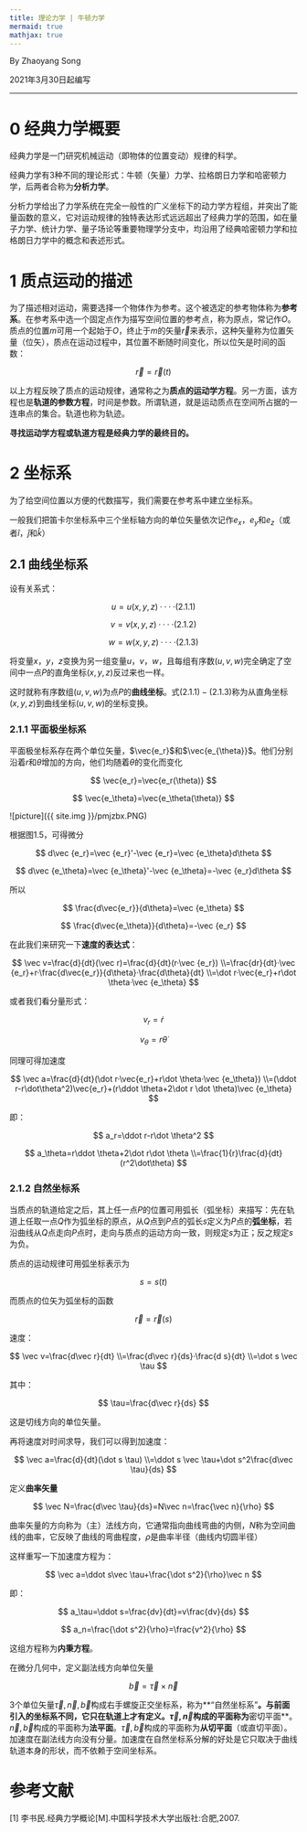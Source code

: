 ```yaml
---
title: 理论力学 | 牛顿力学
mermaid: true
mathjax: true
---
```


By Zhaoyang Song

2021年3月30日起编写

---------------

# 0 经典力学概要

经典力学是一门研究机械运动（即物体的位置变动）规律的科学。

经典力学有3种不同的理论形式：牛顿（矢量）力学、拉格朗日力学和哈密顿力学，后两者合称为**分析力学**。

分析力学给出了力学系统在完全一般性的广义坐标下的动力学方程组，并突出了能量函数的意义，它对运动规律的独特表达形式远远超出了经典力学的范围，如在量子力学、统计力学、量子场论等重要物理学分支中，均沿用了经典哈密顿力学和拉格朗日力学中的概念和表述形式。

# 1 质点运动的描述

为了描述相对运动，需要选择一个物体作为参考。这个被选定的参考物体称为**参考系**。在参考系中选一个固定点作为描写空间位置的参考点，称为原点，常记作$O$。质点的位置$m$可用一个起始于$O$，终止于$m$的矢量$\vec r$来表示，这种矢量称为位置矢量（位矢），质点在运动过程中，其位置不断随时间变化，所以位矢是时间的函数：

$$
\vec r=\vec r(t)
$$

以上方程反映了质点的运动规律，通常称之为**质点的运动学方程**。另一方面，该方程也是**轨道的参数方程**，时间是参数。所谓轨道，就是运动质点在空间所占据的一连串点的集合。轨道也称为轨迹。

**寻找运动学方程或轨道方程是经典力学的最终目的。**

# 2 坐标系

为了给空间位置以方便的代数描写，我们需要在参考系中建立坐标系。

一般我们把笛卡尔坐标系中三个坐标轴方向的单位矢量依次记作$e_x$，$e_y$和$e_z$（或者$\hat i$，$\hat j$和$\hat k$）

## 2.1  曲线坐标系

设有关系式：

$$
u=u(x,y,z)····(2.1.1)
$$

$$
v=v(x,y,z)····(2.1.2)
$$

$$
w=w(x,y,z)····(2.1.3)
$$

将变量$x$，$y$，$z$变换为另一组变量$u$，$v$，$w$，且每组有序数$(u,v,w)$完全确定了空间中一点$P$的直角坐标$(x,y,z)$反过来也一样。

这时就称有序数组$(u,v,w)$为点$P$的**曲线坐标**。式$(2.1.1)-(2.1.3)$称为从直角坐标$(x,y,z)$到曲线坐标$(u,v,w)$的坐标变换。

### 2.1.1 平面极坐标系

平面极坐标系存在两个单位矢量，$\vec{e_r}$和$\vec{e_{\theta}}$。他们分别沿着$r$和$\theta$增加的方向，他们均随着$\theta$的变化而变化

$$
\vec{e_r}=\vec{e_r(\theta)}
$$

$$
\vec{e_\theta}=\vec{e_\theta(\theta)}
$$

![picture]({{ site.img }}/pmjzbx.PNG)

根据图$1.5$，可得微分

$$
d\vec {e_r}=\vec {e_r}'-\vec {e_r}=\vec {e_\theta}d\theta
$$

$$
d\vec {e_\theta}=\vec {e_\theta}'-\vec {e_\theta}=-\vec {e_r}d\theta
$$

所以

$$
\frac{d\vec{e_r}}{d\theta}=\vec {e_\theta}
$$

$$
\frac{d\vec{e_\theta}}{d\theta}=-\vec {e_r}
$$

在此我们来研究一下**速度的表达式**：

$$
\vec v=\frac{d}{dt}(\vec r)=\frac{d}{dt}(r·\vec {e_r})
\\=\frac{dr}{dt}·\vec {e_r}+r·\frac{d\vec{e_r}}{d\theta}·\frac{d\theta}{dt}
\\=\dot r·\vec{e_r}+r\dot \theta·\vec {e_\theta}
$$

或者我们看分量形式：

$$
v_r=\dot r
$$

$$
v_\theta=r\dot \theta
$$

同理可得加速度

$$
\vec a=\frac{d}{dt}(\dot r·\vec{e_r}+r\dot \theta·\vec {e_\theta})
\\=(\ddot r-r\dot\theta^2)\vec{e_r}+(r\ddot \theta+2\dot r \dot \theta)\vec {e_\theta}
$$


即：

$$
a_r=\ddot r-r\dot \theta^2
$$

$$
a_\theta=r\ddot \theta+2\dot r\dot \theta
\\=\frac{1}{r}\frac{d}{dt}(r^2\dot\theta)
$$

### 2.1.2 自然坐标系

当质点的轨道给定之后，其上任一点$P$的位置可用弧长（弧坐标）来描写：先在轨道上任取一点$Q$作为弧坐标的原点，从$Q$点到$P$点的弧长$s$定义为$P$点的**弧坐标**，若沿曲线从$Q$点走向$P$点时，走向与质点的运动方向一致，则规定$s$为正；反之规定$s$为负。

质点的运动规律可用弧坐标表示为

$$
s=s(t)
$$

而质点的位矢为弧坐标的函数

$$
\vec r=\vec r(s)
$$

速度：

$$
\vec v=\frac{d\vec r}{dt}
\\=\frac{d\vec r}{ds}·\frac{d s}{dt}
\\=\dot s \vec \tau
$$

其中：

$$
\tau=\frac{d\vec r}{ds}
$$

这是切线方向的单位矢量。

再将速度对时间求导，我们可以得到加速度：

$$
\vec a=\frac{d}{dt}(\dot s \tau)
\\=\ddot s \vec \tau+\dot s^2\frac{d\vec \tau}{ds}
$$

定义**曲率矢量**

$$
\vec N=\frac{d\vec \tau}{ds}=N\vec n=\frac{\vec n}{\rho}
$$

曲率矢量的方向称为（主）法线方向，它通常指向曲线弯曲的内侧，$N$称为空间曲线的曲率，它反映了曲线的弯曲程度，$\rho$是曲率半径（曲线内切圆半径）

这样重写一下加速度方程为：

$$
\vec a=\ddot s\vec \tau+\frac{\dot s^2}{\rho}\vec n
$$

即：

$$
a_\tau=\ddot s=\frac{dv}{dt}=v\frac{dv}{ds}
$$

$$
a_n=\frac{\dot s^2}{\rho}=\frac{v^2}{\rho}
$$

这组方程称为**内秉方程**。

在微分几何中，定义副法线方向单位矢量

$$
\vec b=\vec \tau \times \vec n
$$

3个单位矢量$\vec \tau,  \vec n, \vec b$构成右手螺旋正交坐标系，称为**“自然坐标系”**。与前面引入的坐标系不同，它只在轨道上才有定义。$\vec \tau,  \vec n$构成的平面称为**密切平面**。$\vec n, \vec b$构成的平面称为**法平面**。$\vec \tau, \vec b$构成的平面称为**从切平面**（或直切平面）。加速度在副法线方向没有分量。加速度在自然坐标系分解的好处是它只取决于曲线轨道本身的形状，而不依赖于空间坐标系。


# 参考文献

[1] 李书民.经典力学概论[M].中国科学技术大学出版社:合肥,2007.